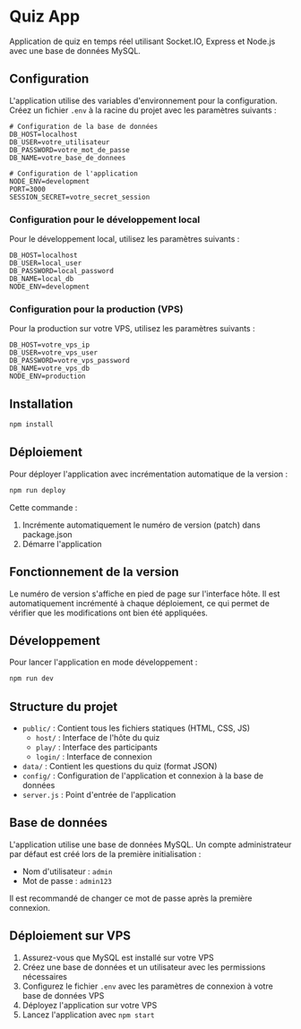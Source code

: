 # Quiz App

Application de quiz en temps réel utilisant Socket.IO, Express et Node.js avec une base de données MySQL.

## Configuration

L'application utilise des variables d'environnement pour la configuration. Créez un fichier `.env` à la racine du projet avec les paramètres suivants :

```env
# Configuration de la base de données
DB_HOST=localhost
DB_USER=votre_utilisateur
DB_PASSWORD=votre_mot_de_passe
DB_NAME=votre_base_de_donnees

# Configuration de l'application
NODE_ENV=development
PORT=3000
SESSION_SECRET=votre_secret_session
```

### Configuration pour le développement local

Pour le développement local, utilisez les paramètres suivants :

```env
DB_HOST=localhost
DB_USER=local_user
DB_PASSWORD=local_password
DB_NAME=local_db
NODE_ENV=development
```

### Configuration pour la production (VPS)

Pour la production sur votre VPS, utilisez les paramètres suivants :

```env
DB_HOST=votre_vps_ip
DB_USER=votre_vps_user
DB_PASSWORD=votre_vps_password
DB_NAME=votre_vps_db
NODE_ENV=production
```

## Installation

```bash
npm install
```

## Déploiement

Pour déployer l'application avec incrémentation automatique de la version :

```bash
npm run deploy
```

Cette commande :
1. Incrémente automatiquement le numéro de version (patch) dans package.json
2. Démarre l'application 

## Fonctionnement de la version

Le numéro de version s'affiche en pied de page sur l'interface hôte. Il est automatiquement incrémenté à chaque déploiement, ce qui permet de vérifier que les modifications ont bien été appliquées.

## Développement

Pour lancer l'application en mode développement :

```bash
npm run dev
```

## Structure du projet

- `public/` : Contient tous les fichiers statiques (HTML, CSS, JS)
  - `host/` : Interface de l'hôte du quiz
  - `play/` : Interface des participants
  - `login/` : Interface de connexion
- `data/` : Contient les questions du quiz (format JSON)
- `config/` : Configuration de l'application et connexion à la base de données
- `server.js` : Point d'entrée de l'application

## Base de données

L'application utilise une base de données MySQL. Un compte administrateur par défaut est créé lors de la première initialisation :
- Nom d'utilisateur : `admin`
- Mot de passe : `admin123`

Il est recommandé de changer ce mot de passe après la première connexion.

## Déploiement sur VPS

1. Assurez-vous que MySQL est installé sur votre VPS
2. Créez une base de données et un utilisateur avec les permissions nécessaires
3. Configurez le fichier `.env` avec les paramètres de connexion à votre base de données VPS
4. Déployez l'application sur votre VPS
5. Lancez l'application avec `npm start` 